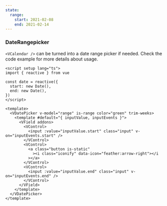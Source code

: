 ```yaml
---
state:
  range:
    start: 2021-02-08
    end: 2021-02-14
---
```


### DateRangepicker

`<VCalendar />` can be turned into a date range picker if needed. Check the
code example for more details about usage.

<!--code-->

```vue
<script setup lang="ts">
import { reactive } from vue

const date = reactive({
  start: new Date(),
  end: new Date(),
})
</script>

<template>
  <VDatePicker v-model="range" is-range color="green" trim-weeks>
    <template #default="{ inputValue, inputEvents }">
      <VField addons>
        <VControl>
          <input :value="inputValue.start" class="input" v-on="inputEvents.start" />
        </VControl>
        <VControl>
          <a class="button is-static"
            ><i class="iconify" data-icon="feather:arrow-right"></i
          ></a>
        </VControl>
        <VControl>
          <input :value="inputValue.end" class="input" v-on="inputEvents.end" />
        </VControl>
      </VField>
    </template>
  </VDatePicker>
</template>
```

<!--/code-->

<!--example-->

<VDatePicker v-model="frontmatter.state.range" is-range color="green" trim-weeks>
  <template v-slot="{ inputValue, inputEvents }">
    <VField addons>
      <VControl>
        <input
          :value="inputValue.start"
          v-on="inputEvents.start"
          class="input"
        />
      </VControl>
      <VControl>
        <a class="button is-static"><i class="iconify" data-icon="feather:arrow-right"></i></a>
      </VControl>
      <VControl>
        <input
          :value="inputValue.end"
          v-on="inputEvents.end"
          class="input"
        />
      </VControl>
    </VField>
  </template>
</VDatePicker>

<!--/example-->
